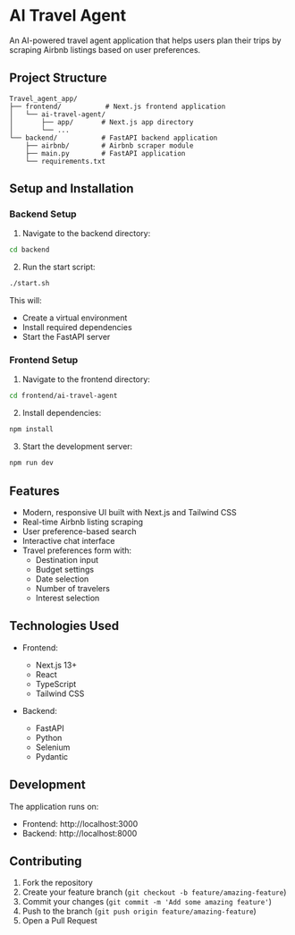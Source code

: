 # AI Travel Agent

An AI-powered travel agent application that helps users plan their trips by scraping Airbnb listings based on user preferences.


## Project Structure

```
Travel_agent_app/
├── frontend/           # Next.js frontend application
│   └── ai-travel-agent/
│       ├── app/       # Next.js app directory
│       └── ...
└── backend/           # FastAPI backend application
    ├── airbnb/        # Airbnb scraper module
    ├── main.py        # FastAPI application
    └── requirements.txt
```

## Setup and Installation

### Backend Setup

1. Navigate to the backend directory:
```bash
cd backend
```

2. Run the start script:
```bash
./start.sh
```

This will:
- Create a virtual environment
- Install required dependencies
- Start the FastAPI server

### Frontend Setup

1. Navigate to the frontend directory:
```bash
cd frontend/ai-travel-agent
```

2. Install dependencies:
```bash
npm install
```

3. Start the development server:
```bash
npm run dev
```

## Features

- Modern, responsive UI built with Next.js and Tailwind CSS
- Real-time Airbnb listing scraping
- User preference-based search
- Interactive chat interface
- Travel preferences form with:
  - Destination input
  - Budget settings
  - Date selection
  - Number of travelers
  - Interest selection

## Technologies Used

- Frontend:
  - Next.js 13+
  - React
  - TypeScript
  - Tailwind CSS

- Backend:
  - FastAPI
  - Python
  - Selenium
  - Pydantic

## Development

The application runs on:
- Frontend: http://localhost:3000
- Backend: http://localhost:8000

## Contributing

1. Fork the repository
2. Create your feature branch (`git checkout -b feature/amazing-feature`)
3. Commit your changes (`git commit -m 'Add some amazing feature'`)
4. Push to the branch (`git push origin feature/amazing-feature`)
5. Open a Pull Request
